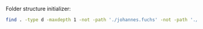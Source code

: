 Folder structure initializer:
```bash
find . -type d -maxdepth 1 -not -path './johannes.fuchs' -not -path './.git' -not -path '.' -exec bash -c "mkdir {}/feedback; mkdir {}/concatenated" \;
```

